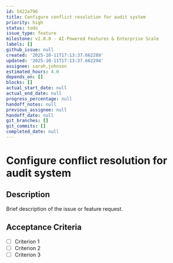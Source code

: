 ```yaml
---
id: 5422a796
title: Configure conflict resolution for audit system
priority: high
status: todo
issue_type: feature
milestone: v2.0.0 - AI-Powered Features & Enterprise Scale
labels: []
github_issue: null
created: '2025-10-11T17:13:37.662289'
updated: '2025-10-11T17:13:37.662294'
assignee: sarah.johnson
estimated_hours: 4.0
depends_on: []
blocks: []
actual_start_date: null
actual_end_date: null
progress_percentage: null
handoff_notes: null
previous_assignee: null
handoff_date: null
git_branches: []
git_commits: []
completed_date: null
---
```


# Configure conflict resolution for audit system

## Description

Brief description of the issue or feature request.

## Acceptance Criteria

- [ ] Criterion 1
- [ ] Criterion 2
- [ ] Criterion 3